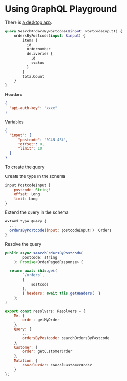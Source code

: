 # Using GraphQL Playground

There is [a desktop app](https://github.com/graphql/graphql-playground). 

```graphql
query SearchOrdersByPostcode($input: PostcodeInput!) {
    ordersByPostcode(input: $input) {
        items {
          id
          orderNumber
          deliveries {
            id
            status
          }
        }
        totalCount
    }
}
```

Headers

```json
{
  "api-auth-key": "xxxx"
}
```

Variables

```json
{
  "input": {
      "postcode": "EC4N 4SA",
      "offset": 0,
      "limit": 10
  }  
}

```

To create the query

Create the type in the schema

```javascript
input PostcodeInput {
    postcode: String!
    offset: Long
    limit: Long
}

```

Extend the query in the schema

```javascript
extend type Query {
  ...
  ordersByPostcode(input: postcodeInput!): Orders
}
```

Resolve the query

```javascript
public async searchOrdersByPostcode(
        postcode: string
    ): Promise<OrderPagedResponse> {

  return await this.get(
        `/orders`,
        {
            postcode
        },
        { headers: await this.getHeaders() }
    );
}

export const resolvers: Resolvers = {
    Me: {
        order: getMyOrder
    },
    Query: {
        ...
        ordersByPostcode: searchOrdersByPostcode
    },
    Customer: {
        order: getCustomerOrder
    },
    Mutation: {
        cancelOrder: cancelCustomerOrder
    }
};
```
